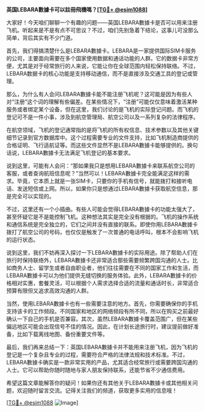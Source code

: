 **英国LEBARA數據卡可以註冊飛機嗎？[[TG💪+ @esim1088](https://t.me/s/esim1088)]**

大家好！今天咱们聊聊一个有趣的问题——英国LEBARA數據卡是否可以用来注册飞机。听起来是不是有点不可思议？不过，咱们先别急着下结论，这事儿可没那么简单，背后其实有不少门道。

首先，我们得搞清楚什么是LEBARA數據卡。LEBARA是一家提供国际SIM卡服务的公司，主要面向需要在多个国家使用数据和通话功能的人群。它的数据卡非常方便，尤其是对于经常旅行的人来说，它能让你在全球范围内轻松保持联络。不过，LEBARA数据卡的核心功能是支持移动通信，而不是直接涉及交通工具的登记或管理。

那么，为什么有人会问LEBARA數據卡能不能注册飞机呢？这可能是因为有些人对“注册”这个词的理解有些偏差。在某些情况下，“注册”可能仅仅意味着激活某种服务或者绑定某个设备，但在这里，我们讨论的是飞机的实际登记问题。而飞机的登记可不是一件小事，涉及到航空管理局、航空公司以及一系列复杂的法律程序。

在航空领域，飞机的登记通常指的是将飞机的所有权信息、技术参数以及其他关键细节记录到官方数据库中。这个过程需要专业的文件支持，比如飞机制造商提供的合格证明、飞行适航证等。而这些文件显然不是LEBARA數據卡能够提供的。换句话说，LEBARA數據卡无法满足飞机登记的基本要求。

说到这里，可能有人会问：“那如果我只是想用LEBARA數據卡来联系航空公司的客服，或者查询航班信息呢？”当然可以！LEBARA數據卡完全能满足这样的需求。毕竟，它本质上就是一张SIM卡，只要你的手机有信号，就能拨打和接听电话、发送短信或上网。所以，如果你只是想通过LEBARA數據卡获取航空信息，那是完全可以实现的。

不过，这里还有一个小插曲。有些人可能会觉得LEBARA數據卡的功能太强大了，甚至怀疑它是不是能控制飞机。这种想法其实是完全没有根据的。飞机的操作系统和通信系统是完全独立的，它们之间并没有直接的联系。即使你用LEBARA數據卡拨打了航空公司的号码，也仅仅是触发了一次普通的电话呼叫，根本不会影响飞机的运行状态。

说到这里，我们不妨再深入探讨一下LEBARA數據卡的实际用途。除了帮助人们在旅行时保持联络外，LEBARA數據卡还非常适合那些需要频繁跨国沟通的人士。比如商务人士、留学生或者自由职业者，他们往往需要在不同的国家工作和生活，而LEBARA數據卡可以为他们提供无缝切换的服务体验。此外，LEBARA數據卡的价格相对实惠，套餐灵活，可以根据个人需求选择合适的流量和通话时长，非常适合预算有限但又追求高效沟通的人群。

当然，使用LEBARA數據卡也有一些需要注意的地方。首先，你需要确保你的手机支持该卡的工作频段。不同国家和地区的网络频段有所不同，所以在购买之前最好确认一下自己的手机是否兼容。其次，虽然LEBARA數據卡覆盖范围广，但在某些偏远地区可能会出现信号不佳的情况。因此，在计划长途旅行时，建议提前做好准备，比如下载离线地图、备份重要文件等。

最后，我们再来总结一下：英国LEBARA數據卡并不能用来注册飞机，因为飞机的登记是一个复杂且专业的过程，需要符合严格的法律法规和技术标准。不过，LEBARA數據卡确实是一款非常实用的产品，尤其适合经常旅行或需要跨国沟通的人士。它可以帮助你随时随地与家人朋友保持联系，还能节省不少通信费用。

希望这篇文章能解答你的疑问！如果你还有其他关于LEBARA數據卡或其他相关问题，欢迎随时留言交流。记得关注我们的频道，获取更多实用的信息哦！

[[TG💪+ @esim1088](https://t.me/s/esim1088) ![Image](https://i.postimg.cc/4NQfJmqS/Snipaste-2025-05-13-00-14-12.png)]